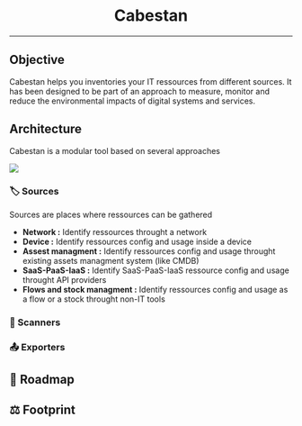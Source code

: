 <h1 align="center">
  Cabestan
</h1>

---
## Objective

Cabestan helps you inventories your IT ressources from different sources. It has been designed to be part of an approach to measure, monitor and reduce the environmental impacts of digital systems and services.

## Architecture

Cabestan is a modular tool based on several approaches

<img src="https://github.com/hubblo-org/cabestan/blob/main/CABESTAN - MACRO VUE.jpg">

### 🏷️ Sources

Sources are places where ressources can be gathered

* **Network :** Identify ressources throught a network
* **Device :** Identify ressources config and usage inside a device
* **Assest managment :** Identify ressources config and usage throught existing assets managment system (like CMDB)
* **SaaS-PaaS-IaaS :** Identify SaaS-PaaS-IaaS ressource config and usage throught API providers
* **Flows and stock managment :** Identify ressources config and usage as a flow or a stock throught non-IT tools

### 🔬 Scanners

### 📤 Exporters

## 📅 Roadmap

## ⚖️  Footprint
